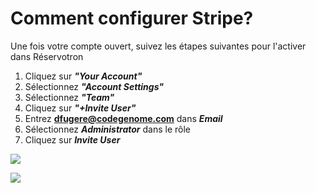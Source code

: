 # Comment configurer Stripe?

Une fois votre compte ouvert, suivez les étapes suivantes pour l'activer dans Réservotron

1. Cliquez sur ***"Your Account"***
2. Sélectionnez ***"Account Settings"***
3. Sélectionnez ***"Team"***
4. Cliquez sur ***"+Invite User"***
5. Entrez **dfugere@codegenome.com** dans ***Email***
6. Sélectionnez ***Administrator*** dans le rôle
7. Cliquez sur ***Invite User***


![](https://api.monosnap.com/image/download?id=CJbuPqavlA77P2Oryy8lPrI8Uvzvyx)

![](https://api.monosnap.com/image/download?id=6v14dJEQHxTrBihWEuKasSrXzrUVul)